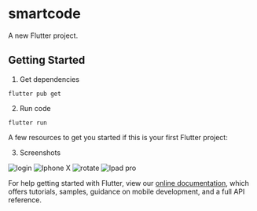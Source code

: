# smartcode

A new Flutter project.

## Getting Started

1. Get dependencies
```
flutter pub get
```
2. Run code
```
flutter run
```
A few resources to get you started if this is your first Flutter project:

3. Screenshots

![login](https://user-images.githubusercontent.com/57493613/95312154-7c5c5d80-0886-11eb-88de-89df837ed939.png)
![Iphone X](https://user-images.githubusercontent.com/57493613/95312178-82523e80-0886-11eb-9015-1fcb5e82cb57.png)
![rotate](https://user-images.githubusercontent.com/57493613/95312192-85e5c580-0886-11eb-869a-135629c417d1.png)
![Ipad pro](https://user-images.githubusercontent.com/57493613/95312222-9007c400-0886-11eb-9ef7-cd72cc693111.png)

For help getting started with Flutter, view our
[online documentation](https://flutter.dev/docs), which offers tutorials,
samples, guidance on mobile development, and a full API reference.
